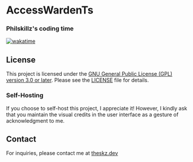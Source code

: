 # AccessWardenTs

### Philskillz's coding time
[![wakatime](https://wakatime.com/badge/user/2480a8c6-ad22-414e-8414-755209ac465a/project/018c1c46-7266-40b7-b408-4aecd0d8b9eb.svg)](https://wakatime.com/badge/user/2480a8c6-ad22-414e-8414-755209ac465a/project/018c1c46-7266-40b7-b408-4aecd0d8b9eb)

## License
This project is licensed under the [GNU General Public License (GPL) version 3.0 or later](LICENSE). Please see the [LICENSE](LICENSE) file for details.

### Self-Hosting
If you choose to self-host this project, I appreciate it!
However, I kindly ask that you maintain the visual credits in the user interface as a gesture of acknowledgment to me.

## Contact
For inquiries, please contact me at [theskz.dev](https://theskz.dev)
